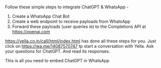 Follow these simple steps to integrate ChatGPT & WhatsApp - 

1. Create a WhatsApp Chat Bot
2. Create a web endpoint to receive payloads from WhatsApp
3. Forward these payloads (user queries ie) to the Completions API at https://openai.com

https://yella.co.in/call/html/index.html has done all these steps for you. Just click on https://wa.me/14087570747 tp start a conversation with Yella. Ask your questions for ChatGPT. And read its responses. 

This is all you need to embed ChatGPT in WhatsApp
